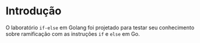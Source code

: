 # Introdução

O laboratório `if-else` em Golang foi projetado para testar seu conhecimento sobre ramificação com as instruções `if` e `else` em Go.
